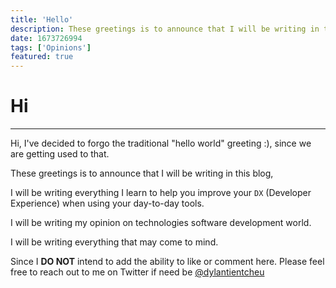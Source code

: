```yaml
---
title: 'Hello'
description: These greetings is to announce that I will be writing in this blog
date: 1673726994
tags: ['Opinions']
featured: true
---
```


# Hi

---

Hi, I've decided to forgo the traditional "hello world" greeting :), since we are getting used to that.

These greetings is to announce that I will be writing in this blog,

I will be writing everything I learn to help you improve your `DX` (Developer Experience) when using your day-to-day tools.

I will be writing my opinion on technologies software development world.

I will be writing everything that may come to mind.

Since I **DO NOT** intend to add the ability to like or comment here. Please feel free to reach out to me on Twitter if need be [@dylantientcheu](https://twitter.com/dylantientcheu)
